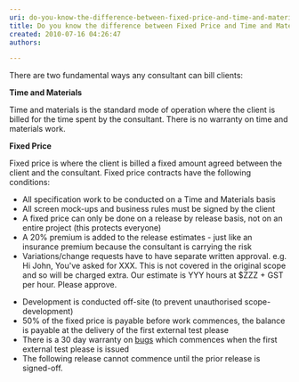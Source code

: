 ```yaml
---
uri: do-you-know-the-difference-between-fixed-price-and-time-and-materials-work
title: Do you know the difference between Fixed Price and Time and Materials work?
created: 2010-07-16 04:26:47
authors:

---
```





<span class='intro'> There are two fundamental ways any consultant can bill clients&#58;
 </span>


  <p>
    <b>Time and Materials</b> </p>
<p>Time and materials is the standard mode of operation where the client is billed for the time spent by the consultant. There is no warranty on time and materials work. </p>
<p><b>Fixed Price</b> </p>
<p>Fixed price is where the client is billed a fixed amount agreed between the client and the consultant. Fixed price contracts have the following conditions&#58; </p>
<ul>
    <li>All specification work to be conducted on a Time and Materials basis </li>
    <li>All screen mock-ups and business rules must be signed by the client </li>
    <li>A fixed price can only be done on a release by release basis, not on an entire project (this protects everyone) </li>
    <li>A 20% premium is added to the release estimates - just like an insurance premium because the consultant is carrying the risk </li>
    <li>Variations/change requests have to have separate written approval. e.g. Hi John, You've asked for XXX. This is not covered in the original scope and so will be charged extra. Our estimate is&#160;YYY hours at $ZZZ + GST per hour. Please approve.</li></ul><ul>
    <li>Development is conducted off-site (to prevent unauthorised scope-development) </li>
    <li>50% of the fixed price is payable before work commences, the balance is payable at the delivery of the first external test please </li>
    <li>There is a 30 day warranty on <a href="/management-is-your-client-clear-on-the-definition-of-a-bug">bugs</a> which commences when the first external test please is issued </li>
    <li>The following release cannot commence until the prior release is signed-off.</li></ul><ul>
</ul>



